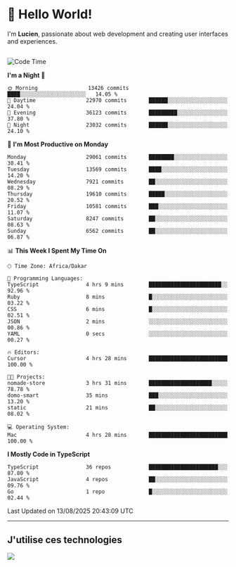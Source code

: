 # 👋 Hello World!

I'm **Lucien**, passionate about web development and creating user interfaces and experiences.

##

<!--START_SECTION:waka-->
![Code Time](http://img.shields.io/badge/Code%20Time-3%2C601%20hrs%2016%20mins-blue)

**I'm a Night 🦉** 

```text
🌞 Morning                13426 commits       ████░░░░░░░░░░░░░░░░░░░░░   14.05 % 
🌆 Daytime                22970 commits       ██████░░░░░░░░░░░░░░░░░░░   24.04 % 
🌃 Evening                36123 commits       █████████░░░░░░░░░░░░░░░░   37.80 % 
🌙 Night                  23032 commits       ██████░░░░░░░░░░░░░░░░░░░   24.10 % 
```
📅 **I'm Most Productive on Monday** 

```text
Monday                   29061 commits       ████████░░░░░░░░░░░░░░░░░   30.41 % 
Tuesday                  13569 commits       ████░░░░░░░░░░░░░░░░░░░░░   14.20 % 
Wednesday                7921 commits        ██░░░░░░░░░░░░░░░░░░░░░░░   08.29 % 
Thursday                 19610 commits       █████░░░░░░░░░░░░░░░░░░░░   20.52 % 
Friday                   10581 commits       ███░░░░░░░░░░░░░░░░░░░░░░   11.07 % 
Saturday                 8247 commits        ██░░░░░░░░░░░░░░░░░░░░░░░   08.63 % 
Sunday                   6562 commits        ██░░░░░░░░░░░░░░░░░░░░░░░   06.87 % 
```


📊 **This Week I Spent My Time On** 

```text
🕑︎ Time Zone: Africa/Dakar

💬 Programming Languages: 
TypeScript               4 hrs 9 mins        ███████████████████████░░   92.96 % 
Ruby                     8 mins              █░░░░░░░░░░░░░░░░░░░░░░░░   03.22 % 
CSS                      6 mins              █░░░░░░░░░░░░░░░░░░░░░░░░   02.51 % 
JSON                     2 mins              ░░░░░░░░░░░░░░░░░░░░░░░░░   00.86 % 
YAML                     0 secs              ░░░░░░░░░░░░░░░░░░░░░░░░░   00.27 % 

🔥 Editors: 
Cursor                   4 hrs 28 mins       █████████████████████████   100.00 % 

🐱‍💻 Projects: 
nomade-store             3 hrs 31 mins       ████████████████████░░░░░   78.78 % 
domo-smart               35 mins             ███░░░░░░░░░░░░░░░░░░░░░░   13.20 % 
static                   21 mins             ██░░░░░░░░░░░░░░░░░░░░░░░   08.02 % 

💻 Operating System: 
Mac                      4 hrs 28 mins       █████████████████████████   100.00 % 
```

**I Mostly Code in TypeScript** 

```text
TypeScript               36 repos            ██████████████████████░░░   87.80 % 
JavaScript               4 repos             ██░░░░░░░░░░░░░░░░░░░░░░░   09.76 % 
Go                       1 repo              █░░░░░░░░░░░░░░░░░░░░░░░░   02.44 % 
```




 Last Updated on 13/08/2025 20:43:09 UTC
<!--END_SECTION:waka-->
---

## J'utilise ces technologies

<p align="left">
  <a href="https://skillicons.dev">
    <img src="https://skillicons.dev/icons?i=ts,js,go,ruby,css,scss,tailwind,react,vite,nextjs,docker,figma,ableton" />
  </a>
</p>

